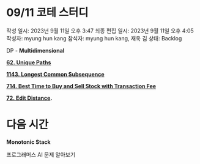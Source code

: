 # 09/11 코테 스터디

작성 일시: 2023년 9월 11일 오후 3:47
최종 편집 일시: 2023년 9월 11일 오후 4:05
작성자: myung hun kang
참석자: myung hun kang, 재욱 김
상태: Backlog

DP - **Multidimensional**

**[62. Unique Paths](https://leetcode.com/problems/unique-paths/)**

**[1143. Longest Common Subsequence](https://leetcode.com/problems/longest-common-subsequence/)**

**[714. Best Time to Buy and Sell Stock with Transaction Fee](https://leetcode.com/problems/best-time-to-buy-and-sell-stock-with-transaction-fee/)**

**[72. Edit Distance](https://leetcode.com/problems/edit-distance/).**

# 다음 시간

**Monotonic Stack** 

프로그래머스 AI 문제 알아보기